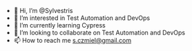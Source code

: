 - 👋 Hi, I’m @Sylvestris
- 👀 I’m interested in Test Automation and DevOps
- 🌱 I’m currently learning Cypress
- 💞️ I’m looking to collaborate on Test Automation and DevOps
- 📫 How to reach me s.czmiel@gmail.com

<!---
Sylvestris/Sylvestris is a ✨ special ✨ repository because its `README.md` (this file) appears on your GitHub profile.
You can click the Preview link to take a look at your changes.
--->
